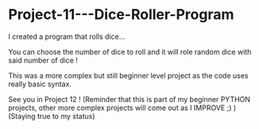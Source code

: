 # Project-11---Dice-Roller-Program
I created a program that rolls dice...

You can choose the number of dice to roll and it will role random dice with said number of dice !

This was a more complex but still beginner level project as the code uses really basic syntax. 

See you in Project 12 ! (Reminder that this is part of my beginner PYTHON projects, other more complex projects will come out as I IMPROVE ;) ) (Staying true to my status)
